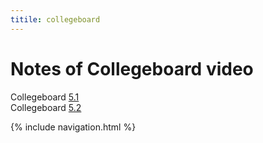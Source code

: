 ```yaml
---
titile: collegeboard
---
```


# Notes of Collegeboard video
Collegeboard [5.1](5.1) <br>
Collegeboard [5.2](5.2) <br>

{% include navigation.html %}
